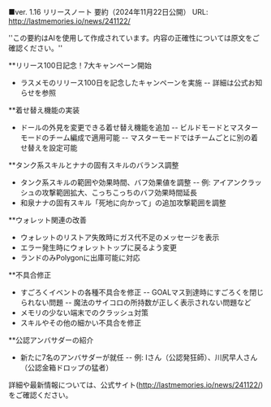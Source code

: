 ■ver. 1.16 リリースノート 要約（2024年11月22日公開）
URL: http://lastmemories.io/news/241122/

''この要約はAIを使用して作成されています。内容の正確性については原文をご確認ください。''

**リリース100日記念！7大キャンペーン開始
- ラスメモのリリース100日を記念したキャンペーンを実施
-- 詳細は公式お知らせを参照

**着せ替え機能の実装
- ドールの外見を変更できる着せ替え機能を追加
-- ビルドモードとマスターモードのチーム編成で適用可能
-- マスターモードではチームごとに別の着せ替えを設定可能

**タンク系スキルとナナの固有スキルのバランス調整
- タンク系スキルの範囲や効果時間、バフ効果値を調整
-- 例: アイアンクラッシュの攻撃範囲拡大、こっちこっちのバフ効果時間延長
- 和泉ナナの固有スキル「死地に向かって」の追加攻撃範囲を調整

**ウォレット関連の改善
- ウォレットのリストア失敗時にガス代不足のメッセージを表示
- エラー発生時にウォレットトップに戻るよう変更
- ランドのみPolygonに出庫可能に対応

**不具合修正
- すごろくイベントの各種不具合を修正
-- GOALマス到達時にすごろくを閉じられない問題
-- 魔法のサイコロの所持数が正しく表示されない問題など
- メモリの少ない端末でのクラッシュ対策
- スキルやその他の細かい不具合を修正

**公認アンバサダーの紹介
- 新たに7名のアンバサダーが就任
-- 例: Iさん（公認発狂師）、川尻早人さん（公認金箱ドロップの猛者）

詳細や最新情報については、公式サイト(http://lastmemories.io/news/241122/)をご確認ください。